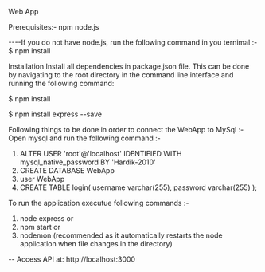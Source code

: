 
Web App

Prerequisites:-
npm
node.js


----If you do not have node.js, run the following command in you ternimal :-
$ npm install


Installation
Install all dependencies in package.json file. This can be done by navigating to the root directory in the command line interface and running the following command:

$ npm install


$ npm install express --save



Following things to be done in order to connect the WebApp to MySql :-
Open mysql and run the following command :-
1. ALTER USER 'root'@'localhost' IDENTIFIED WITH mysql_native_password BY 'Hardik-2010'
2. CREATE DATABASE WebApp
4. user WebApp
3. CREATE TABLE login(
    username varchar(255),
    password varchar(255)
    );



To run the application executue following commands :-
1. node express
    or
2. npm start
    or
3. nodemon (recommended as it automatically restarts the node application when file changes in the directory)



-- Access API at: http://localhost:3000
